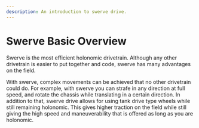 ```yaml
---
description: An introduction to swerve drive.
---
```


# Swerve Basic Overview

Swerve is the most efficient holonomic drivetrain. Although any other drivetrain is easier to put together and code, swerve has many advantages on the field.&#x20;

With swerve, complex movements can be achieved that no other drivetrain could do. For example, with swerve you can strafe in any direction at full speed, and rotate the chassis while translating in a certain direction. In addition to that, swerve drive allows for using tank drive type wheels while still remaining holonomic. This gives higher traction on the field while still giving the high speed and maneuverability that is offered as long as you are holonomic.

